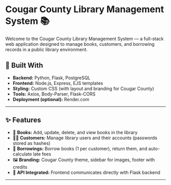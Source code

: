 # Cougar County Library Management System 📚

Welcome to the Cougar County Library Management System — a full-stack web application designed to manage books, customers, and borrowing records in a public library environment.

## 🔧 Built With

- **Backend:** Python, Flask, PostgreSQL
- **Frontend:** Node.js, Express, EJS templates
- **Styling:** Custom CSS (with layout and branding for Cougar County)
- **Tools:** Axios, Body-Parser, Flask-CORS
- **Deployment (optional):** Render.com

---

## ✨ Features

- 📘 **Books:** Add, update, delete, and view books in the library
- 🧑‍💼 **Customers:** Manage library users and their accounts (passwords stored as hashes)
- 🔄 **Borrowings:** Borrow books (1 per customer), return them, and auto-calculate late fees
- 🖼️ **Branding:** Cougar County theme, sidebar for images, footer with credits
- 🔗 **API Integrated:** Frontend communicates directly with Flask backend

---
